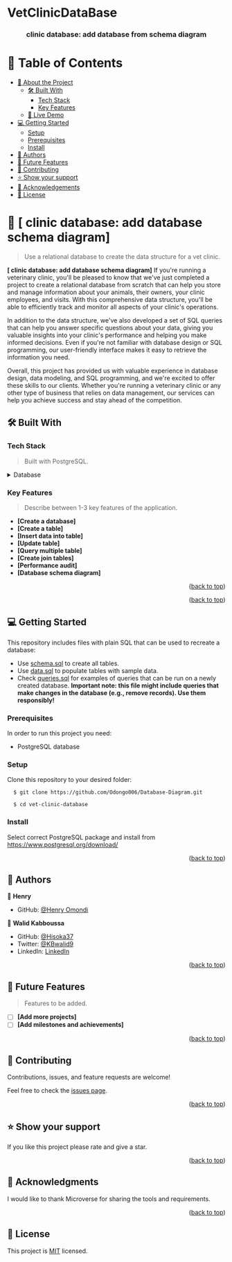 # VetClinicDataBase

<a name="readme-top"></a>

<div align="center">

  <h3><b> clinic database: add database from schema diagram</b></h3>

</div>

# 📗 Table of Contents

- [📖 About the Project](#about-project)
  - [🛠 Built With](#built-with)
    - [Tech Stack](#tech-stack)
    - [Key Features](#key-features)
  - [🚀 Live Demo](#live-demo)
- [💻 Getting Started](#getting-started)
  - [Setup](#setup)
  - [Prerequisites](#prerequisites)
  - [Install](#install)
- [👥 Authors](#authors)
- [🔭 Future Features](#future-features)
- [🤝 Contributing](#contributing)
- [⭐️ Show your support](#support)
- [🙏 Acknowledgements](#acknowledgements)
- [📝 License](#license)

# 📖 [ clinic database: add database schema diagram] <a name="about-project"></a>

> Use a relational database to create the data structure for a vet clinic.

**[ clinic database: add database schema diagram]** 
If you're running a veterinary clinic, you'll be pleased to know that we've just completed a project to create a relational database from scratch that can help you store and manage information about your animals, their owners, your clinic employees, and visits. With this comprehensive data structure, you'll be able to efficiently track and monitor all aspects of your clinic's operations.

In addition to the data structure, we've also developed a set of SQL queries that can help you answer specific questions about your data, giving you valuable insights into your clinic's performance and helping you make informed decisions. Even if you're not familiar with database design or SQL programming, our user-friendly interface makes it easy to retrieve the information you need.

Overall, this project has provided us with valuable experience in database design, data modeling, and SQL programming, and we're excited to offer these skills to our clients. Whether you're running a veterinary clinic or any other type of business that relies on data management, our services can help you achieve success and stay ahead of the competition.

## 🛠 Built With <a name="built-with"></a>

### Tech Stack <a name="tech-stack"></a>

>  Built with PostgreSQL.

<details>
<summary>Database</summary>
  <ul>
    <li><a href="https://www.postgresql.org/">PostgreSQL</a></li>
  </ul>
</details>

### Key Features <a name="key-features"></a>

> Describe between 1-3 key features of the application.

- **[Create a database]**
- **[Create a table]**
- **[Insert data into table]**
- **[Update table]**
- **[Query multiple table]**
- **[Create join tables]**
- **[Performance audit]**
- **[Database schema diagram]**

<p align="right">(<a href="#readme-top">back to top</a>)</p>

<p align="right">(<a href="#readme-top">back to top</a>)</p>

## 💻 Getting Started <a name="getting-started"></a>

This repository includes files with plain SQL that can be used to recreate a database:

- Use [schema.sql](./schema.sql) to create all tables.
- Use [data.sql](./data.sql) to populate tables with sample data.
- Check [queries.sql](./queries.sql) for examples of queries that can be run on a newly created database. **Important note: this file might include queries that make changes in the database (e.g., remove records). Use them responsibly!**

### Prerequisites

In order to run this project you need:
- PostgreSQL database

### Setup

Clone this repository to your desired folder:

```
  $ git clone https://github.com/Odongo006/Database-Diagram.git

  $ cd vet-clinic-database
```
### Install

Select correct PostgreSQL package and install from https://www.postgresql.org/download/

<p align="right">(<a href="#readme-top">back to top</a>)</p>

## 👥 Authors <a name="authors"></a>

👤 **Henry**

- GitHub: [@Henry Omondi](https://github.com/Odongo006)

👤 **Walid Kabboussa**

- GitHub: [@Hisoka37](https://github.com/Hisoka37)
- Twitter: [@KBwalid9](https://twitter.com/KBwalid9)
- LinkedIn: [LinkedIn](https://www.linkedin.com/in/walidkb/)

<p align="right">(<a href="#readme-top">back to top</a>)</p>

## 🔭 Future Features <a name="future-features"></a>

> Features to be added.

- [ ] **[Add more projects]**
- [ ] **[Add milestones and achievements]**

<p align="right">(<a href="#readme-top">back to top</a>)</p>

## 🤝 Contributing <a name="contributing"></a>

Contributions, issues, and feature requests are welcome!

Feel free to check the [issues page](../../issues/).

<p align="right">(<a href="#readme-top">back to top</a>)</p>

## ⭐️ Show your support <a name="support"></a>

If you like this project please rate and give a star.

<p align="right">(<a href="#readme-top">back to top</a>)</p>

## 🙏 Acknowledgments <a name="acknowledgements"></a>

I would like to thank Microverse for sharing the tools and requirements.

<p align="right">(<a href="#readme-top">back to top</a>)</p>

## 📝 License <a name="license"></a>

This project is [MIT](./LICENSE) licensed.